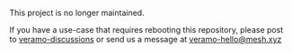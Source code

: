 This project is no longer maintained.

If you have a use-case that requires rebooting this repository, 
please post to [veramo-discussions](https://github.com/uport-project/veramo/discussions/)
or send us a message at veramo-hello@mesh.xyz

